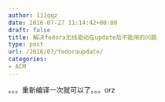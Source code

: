 ```yaml
---
author: 111qqz
date: 2016-07-27 11:14:42+00:00
draft: false
title: 解决fedora无线驱动在update后不能用的问题
type: post
url: /2016/07/fedoraupdate/
categories:
- ACM
---
```


。。。重新编译一次就可以了。。。orz

